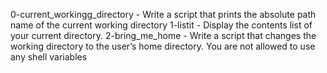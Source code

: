 0-current_workingg_directory - Write a script that prints the absolute path name of the current working directory
1-listit - Display the contents list of your current directory.
2-bring_me_home - Write a script that changes the working directory to the user’s home directory. You are not allowed to use any shell variables
